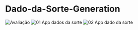 # Dado-da-Sorte-Generation


![Avaliação](https://user-images.githubusercontent.com/96313008/171909607-c64ab221-b21b-4c0b-9cf5-8330715402b1.png)
![01 App dados da sorte](https://user-images.githubusercontent.com/96313008/171909688-e3d19558-8c31-4960-af18-c4c233927c07.png)
![02 App dado da sorte ](https://user-images.githubusercontent.com/96313008/171909701-f756ff59-f4c5-4492-8407-9f57b84db464.png)
